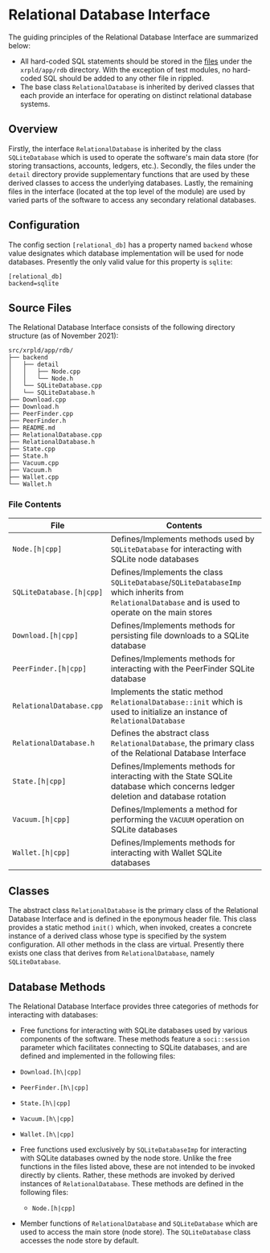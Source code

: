 # Relational Database Interface

The guiding principles of the Relational Database Interface are summarized below:

* All hard-coded SQL statements should be stored in the [files](#source-files) under the `xrpld/app/rdb` directory. With the exception of test modules, no hard-coded SQL should be added to any other file in rippled.
* The base class `RelationalDatabase` is inherited by derived classes that each provide an interface for operating on distinct relational database systems.

## Overview

Firstly, the interface `RelationalDatabase` is inherited by the class `SQLiteDatabase` which is used to operate the software's main data store (for storing transactions, accounts, ledgers, etc.). Secondly, the files under the `detail` directory provide supplementary functions that are used by these derived classes to access the underlying databases. Lastly, the remaining files in the interface (located at the top level of the module) are used by varied parts of the software to access any secondary relational databases.

## Configuration

The config section `[relational_db]` has a property named `backend` whose value designates which database implementation will be used for node databases. Presently the only valid value for this property is `sqlite`:

```
[relational_db]
backend=sqlite
```

## Source Files

The Relational Database Interface consists of the following directory structure (as of November 2021):

```
src/xrpld/app/rdb/
├── backend
│   ├── detail
│   │   ├── Node.cpp
│   │   └── Node.h
│   └── SQLiteDatabase.cpp
│   └── SQLiteDatabase.h
├── Download.cpp
├── Download.h
├── PeerFinder.cpp
├── PeerFinder.h
├── README.md
├── RelationalDatabase.cpp
├── RelationalDatabase.h
├── State.cpp
├── State.h
├── Vacuum.cpp
├── Vacuum.h
├── Wallet.cpp
└── Wallet.h
```

### File Contents
| File        | Contents    |
| ----------- | ----------- |
| `Node.[h\|cpp]` | Defines/Implements methods used by `SQLiteDatabase` for interacting with SQLite node databases|
|`SQLiteDatabase.[h\|cpp]`| Defines/Implements the class `SQLiteDatabase`/`SQLiteDatabaseImp` which inherits from `RelationalDatabase` and is used to operate on the main stores |
| `Download.[h\|cpp]` | Defines/Implements methods for persisting file downloads to a SQLite database |
| `PeerFinder.[h\|cpp]` | Defines/Implements methods for interacting with the PeerFinder SQLite database |
|`RelationalDatabase.cpp`| Implements the static method `RelationalDatabase::init` which is used to initialize an instance of `RelationalDatabase` |
| `RelationalDatabase.h` | Defines the abstract class `RelationalDatabase`, the primary class of the Relational Database Interface |
| `State.[h\|cpp]` | Defines/Implements methods for interacting with the State SQLite database which concerns ledger deletion and database rotation |
| `Vacuum.[h\|cpp]` | Defines/Implements a method for performing the `VACUUM` operation on SQLite databases |
| `Wallet.[h\|cpp]` | Defines/Implements methods for interacting with Wallet SQLite databases |

## Classes

The abstract class `RelationalDatabase` is the primary class of the Relational Database Interface and is defined in the eponymous header file. This class  provides a static method `init()` which, when invoked, creates a concrete instance of a derived class whose type is specified by the system configuration. All other methods in the class are virtual. Presently there exists one class that derives from `RelationalDatabase`, namely `SQLiteDatabase`.

## Database Methods

The Relational Database Interface provides three categories of methods for interacting with databases:

* Free functions for interacting with SQLite databases used by various components of the software. These methods feature a `soci::session` parameter which facilitates connecting to SQLite databases, and are defined and implemented in the following files:

 * `Download.[h\|cpp]`
 * `PeerFinder.[h\|cpp]`
 * `State.[h\|cpp]`
 * `Vacuum.[h\|cpp]`
 * `Wallet.[h\|cpp]`


* Free functions used exclusively by `SQLiteDatabaseImp` for interacting with  SQLite databases owned by the node store. Unlike the free functions in the files listed above, these are not intended to be invoked directly by clients. Rather, these methods are invoked by derived instances of `RelationalDatabase`. These methods are defined in the following files:

  * `Node.[h|cpp]`


* Member functions of `RelationalDatabase` and `SQLiteDatabase` which are used to access the main store (node store). The `SQLiteDatabase` class accesses the node store by default.
